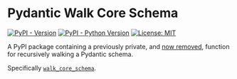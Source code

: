# Pydantic Walk Core Schema

[![PyPI - Version](https://img.shields.io/pypi/v/pydantic_walk_core_schema.svg)](https://pypi.org/project/pydantic_walk_core_schema)
[![PyPI - Python Version](https://img.shields.io/pypi/pyversions/pydantic_walk_core_schema.svg)](https://pypi.org/project/pydantic_walk_core_schema)
[![License: MIT](https://img.shields.io/badge/License-MIT-yellow.svg)](https://opensource.org/licenses/MIT)

A PyPI package containing a previously private, and [now removed](https://github.com/pydantic/pydantic/issues/10297#issuecomment-2653873464), function for recursively walking a Pydantic schema.

Specifically [`walk_core_schema`](https://github.com/pydantic/pydantic/blob/df05e69a8a3fb37628a0e3a33518ca0425334bc9/pydantic/_internal/_core_utils.py#L424).
